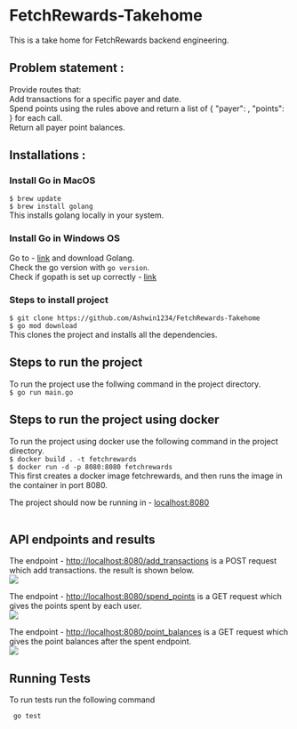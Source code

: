# FetchRewards-Takehome
This is a take home for FetchRewards backend engineering.

## Problem statement : <br>
Provide routes that: <br>
Add transactions for a specific payer and date. <br>
Spend points using the rules above and return a list of ​{ "payer": <string>, "points": <integer> }​ for each call. <br>
Return all payer point balances. <br>

## Installations : <br>
### Install Go in MacOS
``` $ brew update ``` <br>
``` $ brew install golang ``` <br>
This installs golang locally in your system.

### Install Go in Windows OS
Go to - [link](https://go.dev/) and download Golang. <br>
Check the go version with ``` go version ```. <br>
Check if gopath is set up correctly - [link](https://www.golinuxcloud.com/install-golang-on-windows/) <br>

### Steps to install project
``` $ git clone https://github.com/Ashwin1234/FetchRewards-Takehome ``` <br>
``` $ go mod download ``` <br>
This clones the project and installs all the dependencies. <br>

## Steps to run the project
To run the project use the follwing command in the project directory. <br>
``` $ go run main.go ``` <br>

## Steps to run the project using docker
To run the project using docker use the following command in the project directory. <br>
``` $ docker build . -t fetchrewards ``` <br>
``` $ docker run -d -p 8080:8080 fetchrewards ``` <br>
This first creates a docker image fetchrewards, and then runs the image in the container in port 8080.

The project should now be running in - [localhost:8080](http://localhost:8080)
<br>
<br>

## API endpoints and results

The endpoint - [http://localhost:8080/add_transactions](http://localhost:8080/add_transactions) is a POST request which add transactions.
the result is shown below.<br>
![](./images/pic_2.png)

The endpoint - [http://localhost:8080/spend_points](http://localhost:8080/spend_points) is a GET request which gives the points spent by each user.<br>
![](./images/pic_3.png)

The endpoint - [http://localhost:8080/point_balances](http://localhost:8080/point_balances) is a GET request which gives the point balances after the spent endpoint.<br>
![](./images/pic_1.png)


## Running Tests
To run tests run the following command

``` go test```






